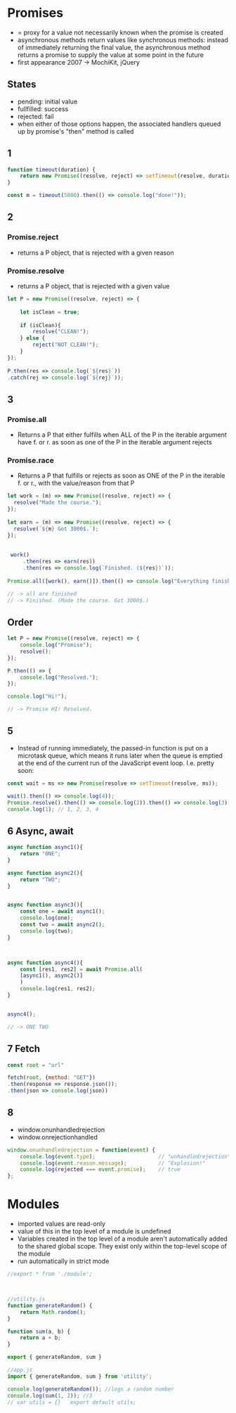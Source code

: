 # Promises

* = proxy for a value not necessarily known when the promise is created
* asynchronous methods return values like synchronous methods: instead of immediately returning the final value, the asynchronous method returns a promise to supply the value at some point in the future
* first appearance 2007 ->  MochiKit, jQuery

## States
* pending: initial value
* fullfilled: success
* rejected: fail
* when either of those options happen, the associated handlers queued up by promise's "then" method is called

## 1

```javascript 
function timeout(duration) {
    return new Promise((resolve, reject) => setTimeout(resolve, duration));
}

const m = timeout(5000).then(() => console.log("done!"));
```
## 2
### Promise.reject
* returns a P object, that is rejected with a given reason

### Promise.resolve
* returns a P object, that is rejected with a given value

```javascript
let P = new Promise((resolve, reject) => {
    
    let isClean = true;
    
    if (isClean){
        resolve("CLEAN!");
    } else {
        reject("NOT CLEAN!");
    }
});
    
P.then(res => console.log(`${res}`))
.catch(rej => console.log(`${rej}`));
   ``` 
## 3
### Promise.all
* Returns a P that either fulfills when ALL of the P in the iterable argument have f. or r. as soon as one of the P in the iterable argument rejects
### Promise.race
* Returns a P that fulfills or rejects as soon as ONE of the P in the iterable f. or r., with the value/reason from that P
```javascript
let work = (m) => new Promise((resolve, reject) => {
  resolve("Made the course.");  
});
 
let earn = (m) => new Promise((resolve, reject) => {
  resolve(`${m} Got 3000$.`);  
});
    
    
 work()
     .then(res => earn(res))
     .then(res => console.log(`Finished. (${res})`));
  
Promise.all([work(), earn()]).then(() => console.log("Everything finished."));

// -> all are finished
// -> Finished. (Made the course. Got 3000$.)
```

## Order
```js
let P = new Promise((resolve, reject) => {
    console.log("Promise");
    resolve();
});

P.then(() => {
    console.log("Resolved.");
});

console.log("Hi!");

// -> Promise HI! Resolved.
```
## 5
* Instead of running immediately, the passed-in function is put on a 
microtask queue, which means it runs later when the queue is emptied at
the end of the current run of the JavaScript event loop. I.e. pretty soon:
```javascript
const wait = ms => new Promise(resolve => setTimeout(resolve, ms));

wait().then(() => console.log(4));
Promise.resolve().then(() => console.log(2)).then(() => console.log(3));
console.log(1); // 1, 2, 3, 4
```


## 6 Async, await
```javascript
async function async1(){
    return "ONE";
}

async function async2(){
    return "TWO";
}


async function async3(){
    const one = await async1();
    console.log(one);
    const two = await async2();
    console.log(two);
}



async function async4(){
    const [res1, res2] = await Promise.all(
    [async1(), async2()]
    )
    console.log(res1, res2);
}


async4();

// -> ONE TWO
```

## 7 Fetch

```javascript
const root = "url"

fetch(root, {method: "GET"})
.then(response => response.json());
.then(json => console.log(json))
```

## 8
* window.onunhandledrejection
* window.onrejectionhandled
```javascript
window.onunhandledrejection = function(event) {
    console.log(event.type);                    // "unhandledrejection"
    console.log(event.reason.message);          // "Explosion!"
    console.log(rejected === event.promise);    // true
};
```

# Modules
* imported values are read-only
* value of this in the top level of a module is undefined
* Variables created in the top level of a module aren't automatically added to the shared global scope. They exist only within the top-level scope of the module
* run automatically in strict mode


```javascript
//export * from './module';



//utility.js
function generateRandom() {
    return Math.random();
}

function sum(a, b) {
    return a + b;
}

export { generateRandom, sum }

//app.js
import { generateRandom, sum } from 'utility';

console.log(generateRandom()); //logs a random number
console.log(sum(1, 2)); //3
// var utils = {}   export default utils;
